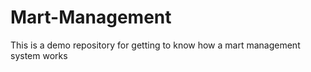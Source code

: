 # Mart-Management

This is a demo repository for getting to know how a mart management system works
